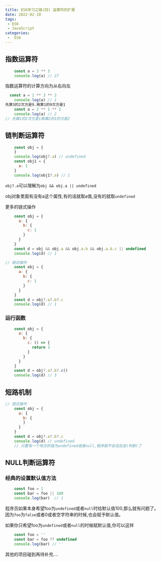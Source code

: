 ```yaml
---
title: ES6学习之路(四) 运算符的扩展
date: 2022-02-10
tags:
 - ES6
 - JavaScript
categories:
 -  ES6
---
```

## 指数运算符

```js
    const a = 3 ** 3
    console.log(a) // 27
```

指数运算符的计算方向为从右向左

```js
  const a = 1 ** 3 ** 2
    console.log(a) // 1
先算3的2次方是9,再算1的9次方是1
    const a = 2 ** 1 ** 2
    console.log(a) // 2
// 先算1的2次方是1再算2的1的方是2
```

## 链判断运算符

```js
    const obj = {
    }
    console.log(obj?.a) // undefined
    const obj1 = {
      a: 1
    }
    console.log(obj1?.a) // 1
```

`obj?.a`可以理解为`obj && obj.a || undefined`

obj对象里面有没有a这个属性,有的话就取a值,没有的就取`undefined`

更多的链式操作

```js
    const obj = {
      a: {
        b: {
          c: 1
        }
      }
    }
    const d = obj && obj.a && obj.a.b && obj.a.b.c || undefined
    console.log(d) // 1
```

```js
// 链式操作
    const obj = {
      a: {
        b: {
          c: 1
        }
      }
    }
    const d = obj?.a?.b?.c
    console.log(d) // 1
```

### 运行函数

```js
    const obj = {
      a: {
        b: {
          c: () => {
            return 3
          }
        }
      }
    }
    const d = obj?.a?.b?.c()
    console.log(d) // 3
```

## 短路机制

```js
// 链式操作
    const obj = {
      a: {
        b: {
        }
      }
    }
    const d = obj?.a?.b?.c
    console.log(d) // undefined
    // 只要有一个地方的值为undefined或者null,程序就不会往后走(判断)了
```

## NULL判断运算符

### 经典的设置默认值方法

```js
    const foo = 1
    const bar = foo || 100
    console.log(bar)  // 1
```

程序员如果本身希望foo为`undefined`或者`null`时给默认值100,那么就有问题了。因为`foo`为`false`或者0或者空字符串的时候,也会赋予默认值。

如果你只希望foo为`undefined`或者`null`的时候赋默认值,你可以这样

```js
    const foo = ''
    const bar = foo ?? undefined
    console.log(bar) // ''
```

其他的项目碰到再待补充....